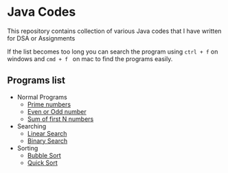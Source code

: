 # Java Codes

This repository contains collection of various Java codes that I have written for DSA or Assignments

If the list becomes too long you can search the program using `ctrl + f` on windows and `cmd + f ` on mac to find the programs easily.

## Programs list

- Normal Programs
   - [Prime numbers](./programs/Prime.java)
   - [Even or Odd number](programs/Evennums.java)
   - [Sum of first N numbers](programs/SumOfNNumbers.java)
- Searching
   - [Linear Search](programs/LinearSearch.java)
   - [Binary Search](programs/BinarySearch.java)
- Sorting
   - [Bubble Sort](/programs/BubbleSort.java)
   - [Quick Sort](./programs/QuickSort.java)